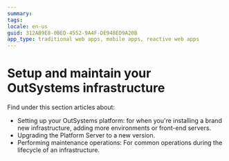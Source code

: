 ```yaml
---
summary: 
tags:
locale: en-us
guid: 312AB9E8-0BED-4552-9A4F-DE948ED9A20B
app_type: traditional web apps, mobile apps, reactive web apps
---
```


# Setup and maintain your OutSystems infrastructure

Find under this section articles about:

* Setting up your OutSystems platform: for when you're installing a brand new infrastructure, adding more environments or front-end servers.
* Upgrading the Platform Server to a new version.
* Performing maintenance operations: For common operations during the lifecycle of an infrastructure.

